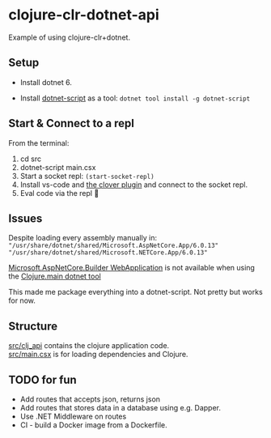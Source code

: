 # clojure-clr-dotnet-api
Example of using clojure-clr+dotnet. 

## Setup
* Install dotnet 6.

* Install [dotnet-script](https://github.com/dotnet-script/dotnet-script) as a tool: `dotnet tool install -g dotnet-script`


## Start & Connect to a repl
From the terminal:
1. cd src
2. dotnet-script main.csx
3. Start a socket repl: `(start-socket-repl)`
4. Install vs-code and [the clover plugin](https://marketplace.visualstudio.com/items?itemName=mauricioszabo.clover) and connect to the socket repl.
5. Eval code via the repl 💠

## Issues
Despite loading every assembly manually in:  
`"/usr/share/dotnet/shared/Microsoft.AspNetCore.App/6.0.13"`  
`"/usr/share/dotnet/shared/Microsoft.NETCore.App/6.0.13"`  

 [Microsoft.AspNetCore.Builder WebApplication](https://learn.microsoft.com/en-us/aspnet/core/fundamentals/minimal-apis/webapplication?view=aspnetcore-7.0) is not available when using the [Clojure.main dotnet tool](https://github.com/clojure/clojure-clr/wiki/Getting-started#installing-clojureclr-as-a-dotnet-tool)

This made me package everything into a dotnet-script. Not pretty but works for now.


## Structure
[src/clj_api](./src/clj_api) contains the clojure application code.   
[src/main.csx](./src/main.csx) is for loading dependencies and Clojure.

## TODO for fun
* Add routes that accepts json, returns json
* Add routes that stores data in a database using e.g. Dapper.
* Use .NET Middleware on routes
* CI - build a Docker image from a Dockerfile. 
